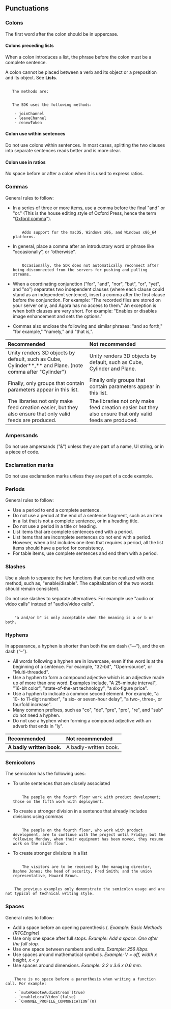 ## Punctuations

### Colons

The first word after the colon should be in uppercase.

#### Colons preceding lists

When a colon introduces a list, the phrase before the colon must be a complete sentence. 

A colon cannot be placed between a verb and its object or a preposition and its object. See **Lists**.

``` admonition:: Incorrect

   The methods are:
```

``` admonition:: Correct

   The SDK uses the following methods:

    - joinChannel
    - leaveChannel
    - renewToken
```

#### Colon use within sentences

Do not use colons within sentences. In most cases, splitting the two clauses into separate sentences reads better and is more clear.

#### Colon use in ratios

No space before or after a colon when it is used to express ratios.

### Commas

General rules to follow:

- In a series of three or more items, use a comma before the final "and" or "or." (This is the house editing style of Oxford Press, hence the term "[Oxford comma](https://www.lexico.com/definition/oxford_comma)").

  ``` admonition:: Example

      Adds support for the macOS, Windows x86, and Windows x86_64 platforms.
  ```
  
- In general, place a comma after an introductory word or phrase like “occasionally”, or “otherwise”. 

  ``` admonition:: Example

      Occasionally, the SDK does not automatically reconnect after being disconnected from the servers for pushing and pulling streams.
  ```
- When a coordinating conjunction ("for", "and", "nor", "but", "or", "yet", and "so") separates two independent clauses (where each clause could stand as an independent sentence), insert a comma after the first clause before the conjunction. For example: “The recorded files are stored on your server only, and Agora has no access to them." An exception is when both clauses are very short. For example: "Enables or disables image enhancement and sets the options."

- Commas also enclose the following and similar phrases: "and so forth," "for example," "namely," and "that is,".

| Recommended                                                  | Not recommended                                              |
| :----------------------------------------------------------- | :----------------------------------------------------------- |
| Unity renders 3D objects by default, such as Cube, Cylinder**,** and Plane. (note comma after "Cylinder") | Unity renders 3D objects by default, such as Cube, Cylinder and Plane. |
| Finally, only groups that contain parameters appear in this list. | Finally only groups that contain parameters appear in this list. |
| The libraries not only make feed creation easier, but they also ensure that only valid feeds are produced. | The libraries not only make feed creation easier but they also ensure that only valid feeds are produced. |

### Ampersands

Do not use ampersands ("&") unless they are part of a name, UI string, or in a piece of code.

### Exclamation marks

Do not use exclamation marks unless they are part of a code example.

### Periods

General rules to follow: 

- Use a period to end a complete sentence.
- Do not use a period at the end of a sentence fragment, such as an item in a list that is not a complete sentence, or in a heading title. 
- Do not use a period in a title or heading.
- List items that are complete sentences end with a period.
- List items that are incomplete sentences do not end with a period. However, when a list includes one item that requires a period, all the list items should have a period for consistency.
- For table items, use complete sentences and end them with a period.

### Slashes

Use a slash to separate the two functions that can be realized with one method, such as, "enable/disable". The capitalization of the two words should remain consistent.

Do not use slashes to separate alternatives. For example use "audio or video calls" instead of "audio/video calls".

``` hint::

    "a and/or b" is only acceptable when the meaning is a or b or both.
```

### Hyphens

In appearance, a hyphen is shorter than both the em dash (“—”), and the en dash (“–”).

- All words following a hyphen are in lowercase, even if the word is at the beginning of a sentence. For example, "32-bit", "Open-source", or "Multi-threaded".
- Use a hyphen to form a compound adjective which is an adjective made up of more than one word. Examples include, "A 25-minute interval", "16-bit color", "state-of-the-art technology", "a six-figure price".
- Use a hyphen to indicate a common second element. For example, "a 10- to 11-digit number", "a six- or seven-hour delay", "a two-, three-, or fourfold increase".
- Many common prefixes, such as "co", "de", "pre", "pro", "re", and "sub" do not need a hyphen.
- Do not use a hyphen when forming a compound adjective with an adverb that ends in "ly".

| Recommended               | Not recommended       |
| :------------------------ | :-------------------- |
| **A badly written book.** | A badly-written book. |

### Semicolons

The semicolon has the following uses:

- To unite sentences that are closely associated

  ``` admonition:: Example
  
      The people on the fourth floor work with product development; those on the fifth work with deployment.
  ```

- To create a stronger division in a sentence that already includes divisions using commas

  ``` admonition:: Example

      The people on the fourth floor, who work with product development, are to continue with the project until Friday; but the following Monday, when their equipment has been moved, they resume work on the sixth floor.
  ```

- To create stronger divisions in a list

  ``` admonition:: Example

      The visitors are to be received by the managing director, Daphne Jones; the head of security, Fred Smith; and the union representative, Howard Brown.
  ```

``` caution::

    The previous examples only demonstrate the semicolon usage and are not typical of technical writing style.
```

### Spaces

General rules to follow:

- Add a space before an opening parenthesis (. *Example: Basic Methods (RTCEngine)*
- Use only one space after full stops. *Example: Add a space. One after the full stop.*
- Use one space between numbers and units. *Example: 256 Kbps.*
- Use spaces around mathematical symbols. *Example: V = off, width x height, x < y*
- Use spaces around dimensions. *Example: 3.2 x 3.6 x 0.6 mm.*


``` admonition:: Exception

    There is no space before a parenthesis when writing a function call. For example:
    
    - `muteRemoteAudioStream`(true)
    - `enableLocalVideo`(false)
    - `CHANNEL_PROFILE_COMMUNICATION`(0)
```
